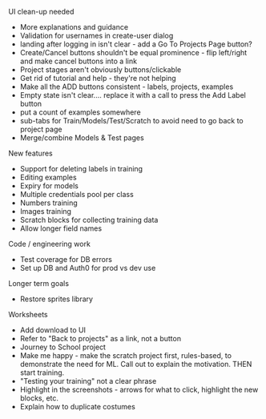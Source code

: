 UI clean-up needed
* More explanations and guidance
* Validation for usernames in create-user dialog
* landing after logging in isn't clear - add a Go To Projects Page button?
* Create/Cancel buttons shouldn't be equal prominence - flip left/right and make cancel buttons into a link
* Project stages aren't obviously buttons/clickable
* Get rid of tutorial and help - they're not helping
* Make all the ADD buttons consistent - labels, projects, examples
* Empty state isn't clear.... replace it with a call to press the Add Label button
* put a count of examples somewhere
* sub-tabs for Train/Models/Test/Scratch to avoid need to go back to project page
* Merge/combine Models & Test pages

New features
* Support for deleting labels in training
* Editing examples
* Expiry for models
* Multiple credentials pool per class
* Numbers training
* Images training
* Scratch blocks for collecting training data
* Allow longer field names

Code / engineering work
* Test coverage for DB errors
* Set up DB and Auth0 for prod vs dev use

Longer term goals
* Restore sprites library

Worksheets
* Add download to UI
* Refer to "Back to projects" as a link, not a button
* Journey to School project
* Make me happy - make the scratch project first, rules-based, to demonstrate the need for ML. Call out to explain the motivation. THEN start training.
* "Testing your training" not a clear phrase
* Highlight in the screenshots - arrows for what to click, highlight the new blocks, etc.
* Explain how to duplicate costumes
